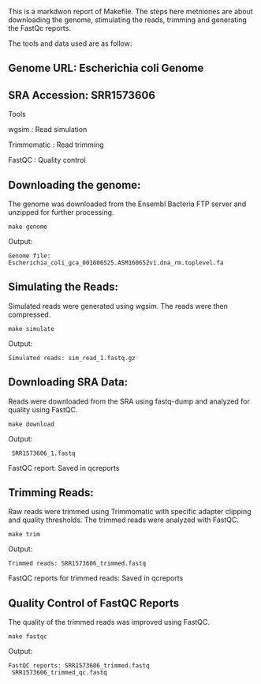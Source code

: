 

This is a markdwon report of Makefile. The steps here metniones are about downloading the genome, stimulating the reads, trimming and generating the FastQc reports. 


The tools and data used are as follow:

## Genome URL: Escherichia coli Genome
## SRA Accession: SRR1573606

Tools

wgsim : Read simulation

Trimmomatic :  Read trimming

FastQC  : Quality control


## Downloading the genome: 
The genome was downloaded from the Ensembl Bacteria FTP server and unzipped for further processing.

```
make genome
```

Output:
```
Genome file: Escherichia_coli_gca_001606525.ASM160652v1.dna_rm.toplevel.fa
```

## Simulating the Reads:
Simulated reads were generated using wgsim. The reads were then compressed.
```
make simulate
```
Output:
```
Simulated reads: sim_read_1.fastq.gz
```

## Downloading SRA Data:
Reads were downloaded from the SRA using fastq-dump and analyzed for quality using FastQC.
```
make download
```

Output:
```
 SRR1573606_1.fastq
 ```
FastQC report: Saved in qcreports

## Trimming Reads:
Raw reads were trimmed using Trimmomatic with specific adapter clipping and quality thresholds. The trimmed reads were analyzed with FastQC.
```
make trim
```
Output:
```
Trimmed reads: SRR1573606_trimmed.fastq
```
FastQC reports for trimmed reads: Saved in qcreports

## Quality Control of FastQC Reports
The quality of the trimmed reads was improved using FastQC.
```
make fastqc
```
Output:
```
FastQC reports: SRR1573606_trimmed.fastq
 SRR1573606_trimmed_qc.fastq
```
